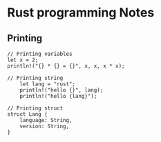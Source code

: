# Rust programming Notes

## Printing

```
// Printing variables
let x = 2;
println!("{} * {} = {}", x, x, x * x);

// Printing string
    let lang = "rust";
    println!("hello {}", lang);
    println!("hello {lang}");

// Printing struct
struct Lang {
    language: String,
    version: String,
}



```
